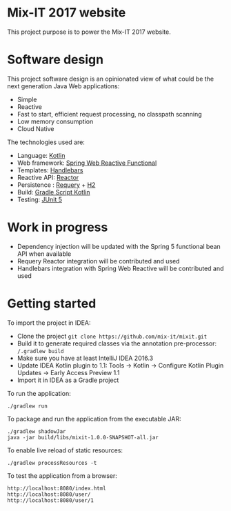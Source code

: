 # Mix-IT 2017 website

This project purpose is to power the Mix-IT 2017 website.

# Software design

This project software design is an opinionated view of what could be the next generation Java Web applications:
 - Simple
 - Reactive
 - Fast to start, efficient request processing, no classpath scanning
 - Low memory consumption
 - Cloud Native

The technologies used are:
 - Language: [Kotlin](https://kotlin.link/) 
 - Web framework: [Spring Web Reactive Functional](https://spring.io/blog/2016/09/22/new-in-spring-5-functional-web-framework)
 - Templates: [Handlebars](https://github.com/jknack/handlebars.java)
 - Reactive API: [Reactor](http://projectreactor.io/)
 - Persistence : [Requery](https://github.com/requery/requery) + [H2](http://www.h2database.com/)
 - Build: [Gradle Script Kotlin](https://github.com/gradle/gradle-script-kotlin)
 - Testing: [JUnit 5](http://junit.org/junit5/)
 
# Work in progress

 - Dependency injection will be updated with the Spring 5 functional bean API when available
 - Requery Reactor integration will be contributed and used
 - Handlebars integration with Spring Web Reactive will be contributed and used

# Getting started

To import the project in IDEA:
 - Clone the project `git clone https://github.com/mix-it/mixit.git`
 - Build it to generate required classes via the annotation pre-processor: `/.gradlew build`
 - Make sure you have at least IntelliJ IDEA 2016.3
 - Update IDEA Kotlin plugin to 1.1: Tools -> Kotlin -> Configure Kotlin Plugin Updates -> Early Access Preview 1.1
 - Import it in IDEA as a Gradle project

To run the application:
```
./gradlew run
```

To package and run the application from the executable JAR:
```
./gradlew shadowJar
java -jar build/libs/mixit-1.0.0-SNAPSHOT-all.jar
```

To enable live reload of static resources:
```
./gradlew processResources -t
```

To test the application from a browser:
```
http://localhost:8080/index.html
http://localhost:8080/user/
http://localhost:8080/user/1
```
 